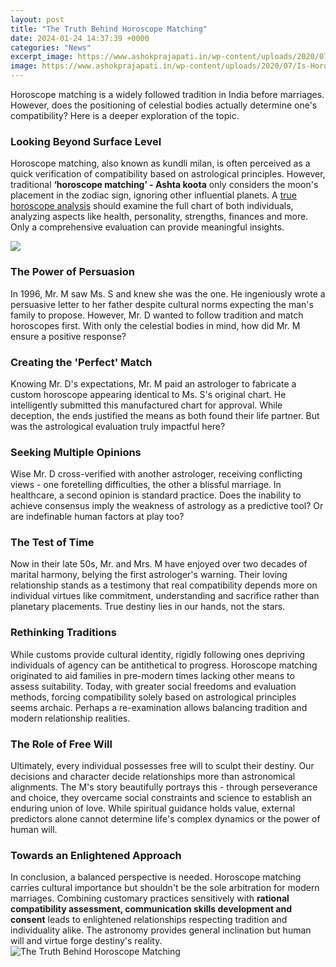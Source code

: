```yaml
---
layout: post
title: "The Truth Behind Horoscope Matching"
date: 2024-01-24 14:37:39 +0000
categories: "News"
excerpt_image: https://www.ashokprajapati.in/wp-content/uploads/2020/07/Is-Horoscope-Matching-Scientific.jpg
image: https://www.ashokprajapati.in/wp-content/uploads/2020/07/Is-Horoscope-Matching-Scientific.jpg
---
```


Horoscope matching is a widely followed tradition in India before marriages. However, does the positioning of celestial bodies actually determine one's compatibility? Here is a deeper exploration of the topic.
### Looking Beyond Surface Level 
Horoscope matching, also known as kundli milan, is often perceived as a quick verification of compatibility based on astrological principles. However, traditional **‘horoscope matching’ - Ashta koota** only considers the moon's placement in the zodiac sign, ignoring other influential planets. A [true horoscope analysis](https://store.fi.io.vn/womens-cow-funny-animal-cute-rainbow-graphic-for-men-women-and-kids-v-neck-t-shirt/men&) should examine the full chart of both individuals, analyzing aspects like health, personality, strengths, finances and more. Only a comprehensive evaluation can provide meaningful insights.

![](https://i.pinimg.com/originals/a6/e2/2e/a6e22ee0817163bf3b73524d006c7059.jpg)
### The Power of Persuasion
In 1996, Mr. M saw Ms. S and knew she was the one. He ingeniously wrote a persuasive letter to her father despite cultural norms expecting the man's family to propose. However, Mr. D wanted to follow tradition and match horoscopes first. With only the celestial bodies in mind, how did Mr. M ensure a positive response? 
### Creating the 'Perfect' Match 
Knowing Mr. D's expectations, Mr. M paid an astrologer to fabricate a custom horoscope appearing identical to Ms. S's original chart. He intelligently submitted this manufactured chart for approval. While deception, the ends justified the means as both found their life partner. But was the astrological evaluation truly impactful here?
### Seeking Multiple Opinions
Wise Mr. D cross-verified with another astrologer, receiving conflicting views - one foretelling difficulties, the other a blissful marriage. In healthcare, a second opinion is standard practice. Does the inability to achieve consensus imply the weakness of astrology as a predictive tool? Or are indefinable human factors at play too?
### The Test of Time
Now in their late 50s, Mr. and Mrs. M have enjoyed over two decades of marital harmony, belying the first astrologer's warning. Their loving relationship stands as a testimony that real compatibility depends more on individual virtues like commitment, understanding and sacrifice rather than planetary placements. True destiny lies in our hands, not the stars.
### Rethinking Traditions
While customs provide cultural identity, rigidly following ones depriving individuals of agency can be antithetical to progress. Horoscope matching originated to aid families in pre-modern times lacking other means to assess suitability. Today, with greater social freedoms and evaluation methods, forcing compatibility solely based on astrological principles seems archaic. Perhaps a re-examination allows balancing tradition and modern relationship realities.
### The Role of Free Will 
Ultimately, every individual possesses free will to sculpt their destiny. Our decisions and character decide relationships more than astronomical alignments. The M's story beautifully portrays this - through perseverance and choice, they overcame social constraints and science to establish an enduring union of love. While spiritual guidance holds value, external predictors alone cannot determine life's complex dynamics or the power of human will.
### Towards an Enlightened Approach
In conclusion, a balanced perspective is needed. Horoscope matching carries cultural importance but shouldn't be the sole arbitration for modern marriages. Combining customary practices sensitively with **rational compatibility assessment, communication skills development and consent** leads to enlightened relationships respecting tradition and individuality alike. The astronomy provides general inclination but human will and virtue forge destiny's reality.
![The Truth Behind Horoscope Matching](https://www.ashokprajapati.in/wp-content/uploads/2020/07/Is-Horoscope-Matching-Scientific.jpg)